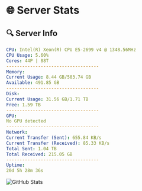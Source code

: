 # 🌐 Server Stats
## 🔍 Server Info
```yaml
CPU: Intel(R) Xeon(R) CPU E5-2699 v4 @ 1348.56MHz
CPU Usage: 5.60%
Cores: 44P | 88T
-----------------------------------
Memory:
Current Usage: 8.44 GB/503.74 GB
Available: 491.85 GB
-----------------------------------
Disk:
Current Usage: 31.56 GB/1.71 TB
Free: 1.59 TB
-----------------------------------
GPU:
No GPU detected
-----------------------------------
Network:
Current Transfer (Sent): 655.84 KB/s
Current Transfer (Received): 85.33 KB/s
Total Sent: 1.04 TB
Total Received: 215.05 GB
-----------------------------------
Uptime:
20d 5h 28m 36s
```
![GitHub Stats](https://img.shields.io/badge/Updated-2025-05-09_22:37:24-blue)